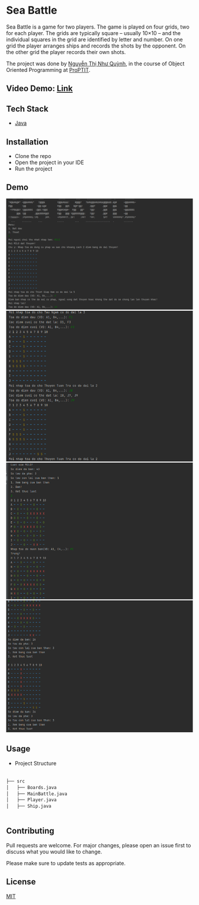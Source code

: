 # Sea Battle

Sea Battle is a game for two players. The game is played on four grids, two for each player. The grids are typically square – usually 10×10 – and the individual squares in the grid are identified by letter and number. On one grid the player arranges ships and records the shots by the opponent. On the other grid the player records their own shots.

The project was done by [Nguyễn Thị Như Quỳnh](https://github.com/milometqua), in the course of Object Oriented Programming at [ProPTIT](https://proptit.com/).

## Video Demo: [Link](https://drive.google.com/file/d/1CQxFLfA3fXwI7CYWDvIvycdDm89P3w5W/view?usp=sharing)
## Tech Stack

- [Java](https://www.java.com/en/) 


## Installation

- Clone the repo
- Open the project in your IDE
- Run the project

## Demo

![Alt text](Start.PNG)
![Alt text](Set.PNG)
![Alt text](Shoot.PNG)
![Alt text](see.PNG)




## Usage

- Project Structure

```bash

├── src
│   ├── Boards.java
│   ├── MainBattle.java
│   ├── Player.java
│   ├── Ship.java



```

## Contributing

Pull requests are welcome. For major changes, please open an issue first
to discuss what you would like to change.

Please make sure to update tests as appropriate.

## License

[MIT](https://choosealicense.com/licenses/mit/)